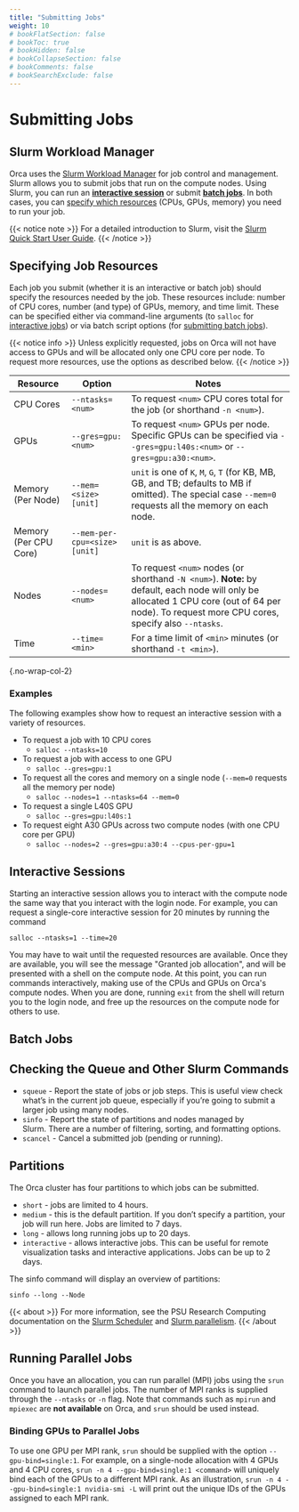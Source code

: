 ```yaml
---
title: "Submitting Jobs"
weight: 10
# bookFlatSection: false
# bookToc: true
# bookHidden: false
# bookCollapseSection: false
# bookComments: false
# bookSearchExclude: false
---
```


# Submitting Jobs

## Slurm Workload Manager

Orca uses the [Slurm Workload Manager](https://slurm.schedmd.com/) for job control and management.
Slurm allows you to submit jobs that run on the compute nodes.
Using Slurm, you can run an [**interactive session**](#interactive-sessions) or submit [**batch jobs**](#batch-jobs).
In both cases, you can [specify which resources](#specifying-job-resources) (CPUs, GPUs, memory) you need to run your job.

{{< notice note >}}
For a detailed introduction to Slurm, visit the [Slurm Quick Start User Guide](https://slurm.schedmd.com/quickstart.html).
{{< /notice >}}

## Specifying Job Resources

Each job you submit (whether it is an interactive or batch job) should specify the resources needed by the job.
These resources include: number of CPU cores, number (and type) of GPUs, memory, and time limit.
These can be specified either via command-line arguments (to `salloc` for [interactive jobs](#interactive-sessions)) or via batch script options (for [submitting batch jobs](#batch-jobs)).

{{< notice info >}}
Unless explicitly requested, jobs on Orca will not have access to GPUs and will be allocated only one CPU core per node.
To request more resources, use the options as described below.
{{< /notice >}}

| Resource | Option | Notes |
| --- | --- | --- |
| CPU Cores | `--ntasks=<num>` | To request `<num>` CPU cores total for the job (or shorthand `-n <num>`). |
| GPUs | `--gres=gpu:<num>` | To request `<num>` GPUs per node. Specific GPUs can be specified via `--gres=gpu:l40s:<num>` or `--gres=gpu:a30:<num>`. |
| Memory (Per Node) | `--mem=<size>[unit]` | `unit` is one of `K`, `M`, `G`, `T` (for KB, MB, GB, and TB; defaults to MB if omitted). The special case `--mem=0` requests all the memory on each node. |
| Memory (Per CPU Core) | `--mem-per-cpu=<size>[unit]` | `unit` is as above. |
| Nodes | `--nodes=<num>` | To request `<num>` nodes (or shorthand `-N <num>`). **Note:** by default, each node will only be allocated 1 CPU core (out of 64 per node). To request more CPU cores, specify also `--ntasks`. |
| Time | `--time=<min>` | For a time limit of `<min>` minutes (or shorthand `-t <min>`). |
{.no-wrap-col-2}

### Examples

The following examples show how to request an interactive session with a variety of resources.

* To request a job with 10 CPU cores
   * `salloc --ntasks=10`
* To request a job with access to one GPU
   * `salloc --gres=gpu:1`
* To request all the cores and memory on a single node (`--mem=0` requests all the memory per node)
   * `salloc --nodes=1 --ntasks=64 --mem=0`
* To request a single L40S GPU
   * `salloc --gres=gpu:l40s:1`
* To request eight A30 GPUs across two compute nodes (with one CPU core per GPU)
   * `salloc --nodes=2 --gres=gpu:a30:4 --cpus-per-gpu=1`

## Interactive Sessions

Starting an interactive session allows you to interact with the compute node the same way that you interact with the login node.
For example, you can request a single-core interactive session for 20 minutes by running the command
```
salloc --ntasks=1 --time=20
```
You may have to wait until the requested resources are available.
Once they are available, you will see the message "Granted job allocation", and will be presented with a shell on the compute node.
At this point, you can run commands interactively, making use of the CPUs and GPUs on Orca's compute nodes.
When you are done, running `exit` from the shell will return you to the login node, and free up the resources on the compute node for others to use.

## Batch Jobs

## Checking the Queue and Other Slurm Commands

* `squeue` - Report the state of jobs or job steps. This is useful view check what’s in the current job queue, especially if you’re going to submit a larger job using many nodes.
* `sinfo` - Report the state of partitions and nodes managed by Slurm. There are a number of filtering, sorting, and formatting options.
* `scancel` - Cancel a submitted job (pending or running).

## Partitions

The Orca cluster has four partitions to which jobs can be submitted.

- `short` - jobs are limited to 4 hours.
- `medium` - this is the default partition. If you don’t specify a partition, your job will run here. Jobs are limited to 7 days.
- `long` - allows long running jobs up to 20 days.
- `interactive` - allows interactive jobs. This can be useful for remote visualization tasks and interactive applications. Jobs can be up to 2 days.

The sinfo command will display an overview of partitions:
```
sinfo --long --Node
```

{{< about >}}
For more information, see the PSU Research Computing documentation on the [Slurm Scheduler](https://sites.google.com/pdx.edu/research-computing/getting-started/slurm-scheduler) and [Slurm parallelism](https://sites.google.com/pdx.edu/research-computing/faqs/coeus-hpc-faqs/slurm-parallelism).
{{< /about >}}

## Running Parallel Jobs

Once you have an allocation, you can run parallel (MPI) jobs using the `srun` command to launch parallel jobs.
The number of MPI ranks is supplied through the `--ntasks` or `-n` flag.
Note that commands such as `mpirun` and `mpiexec` are **not available** on Orca, and `srun` should be used instead.

### Binding GPUs to Parallel Jobs

To use one GPU per MPI rank, `srun` should be supplied with the option `--gpu-bind=single:1`.
For example, on a single-node allocation with 4 GPUs and 4 CPU cores, `srun -n 4 --gpu-bind=single:1 <command>` will uniquely bind each of the GPUs to a different MPI rank.
As an illustration, `srun -n 4 --gpu-bind=single:1 nvidia-smi -L` will print out the unique IDs of the GPUs assigned to each MPI rank.
